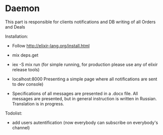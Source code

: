 Daemon
======

This part is responsible for clients notifications and DB writing of all Orders and Deals

Installation:

- Follow http://elixir-lang.org/install.html

- mix deps.get

- iex -S mix run (for simple running, for production please use any of elixir release tools)

- localhost:8000 Presenting a simple page where all notifications are sent to dev console)

- Specifications of all messages are presented in a .docx file. All messages are presented, but in general instruction is written in Russian. Translation is in progress.


Todolist:

- add users autentification (now everybody can subscribe on everybody's channel)
